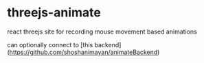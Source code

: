 # threejs-animate
 react threejs site for recording mouse movement based animations

can optionally connect to [this backend] (https://github.com/shoshanimayan/animateBackend)

